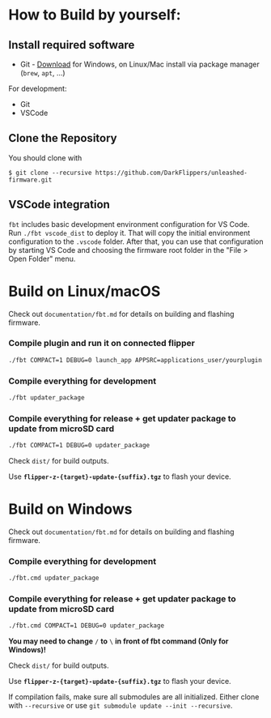 
# How to Build by yourself:

## Install required software

- Git - [Download](https://git-scm.com/downloads) for Windows, on Linux/Mac install via package manager (`brew`, `apt`, ...)

For development:
- Git
- VSCode

## Clone the Repository

You should clone with 
```shell
$ git clone --recursive https://github.com/DarkFlippers/unleashed-firmware.git
```
## VSCode integration

`fbt` includes basic development environment configuration for VS Code. Run `./fbt vscode_dist` to deploy it. That will copy the initial environment configuration to the `.vscode` folder. After that, you can use that configuration by starting VS Code and choosing the firmware root folder in the "File > Open Folder" menu.

# Build on Linux/macOS

Check out `documentation/fbt.md` for details on building and flashing firmware. 

### Compile plugin and run it on connected flipper

```sh
./fbt COMPACT=1 DEBUG=0 launch_app APPSRC=applications_user/yourplugin
```

### Compile everything for development


```sh
./fbt updater_package
```

### Compile everything for release + get updater package to update from microSD card

```sh
./fbt COMPACT=1 DEBUG=0 updater_package
```

Check `dist/` for build outputs.

Use **`flipper-z-{target}-update-{suffix}.tgz`** to flash your device.


# Build on Windows

Check out `documentation/fbt.md` for details on building and flashing firmware. 

### Compile everything for development


```sh
./fbt.cmd updater_package
```

### Compile everything for release + get updater package to update from microSD card

```sh
./fbt.cmd COMPACT=1 DEBUG=0 updater_package
```

**You may need to change** `/` **to** `\` **in front of fbt command (Only for Windows)!**

Check `dist/` for build outputs.

Use **`flipper-z-{target}-update-{suffix}.tgz`** to flash your device.



If compilation fails, make sure all submodules are all initialized. Either clone with `--recursive` or use `git submodule update --init --recursive`.
